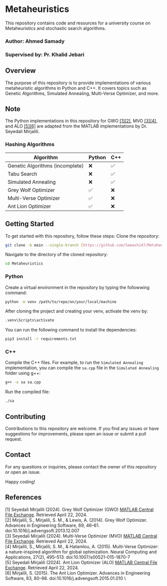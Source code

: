 # Metaheuristics

This repository contains code and resources for a university course on Metaheuristics and stochastic search algorithms.

### Author: Ahmed Samady
### Supervised by: Pr. Khalid Jebari

## Overview

The purpose of this repository is to provide implementations of various metaheuristic algorithms in Python and C++. It covers topics such as Genetic Algorithms, Simulated Annealing, Multi-Verse Optimizer, and more.
## Note

The Python implementations in this repository for GWO [[1]](#1)[[2]](#2), MVO [[3]](#3)[[4]](#4), and ALO [[5]](#5)[[6]](#6) are adapted from the MATLAB implementations by Dr. Seyedali Mirjalili.
### Hashing Algorithms

|       Algorithm       |       Python       |        C++         |
|-----------------------|--------------------|--------------------|
| Genetic Algorithms  (incomplete)  |        :x:         | :white_check_mark: |
| Tabu Search           |        :x:         | :white_check_mark: |
| Simulated Annealing   |        :x:         | :white_check_mark: |
| Grey Wolf Optimizer   | :white_check_mark: |        :x:         |
| Multi-Verse Optimizer | :white_check_mark: |        :x:         |
| Ant Lion Optimizer    | :white_check_mark: |        :x:         |

## Getting Started
To get started with this repository, follow these steps:
Clone the repository:
```bash
git clone -b main --single-branch [https://github.com/Samashi47/Metaheuristics]
```
Navigate to the directory of the cloned repository:
```bash
cd Metaheuristics
```
### Python
Create a virtual environment in the repository by typing the followwing command:
```bash
python -m venv /path/to/repo/on/your/local/machine
```
After cloning the project and creating your venv, activate the venv by:

```bash
.venv\Scripts\activate
```
You can run the following command to install the dependencies:
```bash
pip3 install -r requirements.txt
```
### C++
Compile the C++ files. For example, to run the `Simulated Annealing` implementation, you can compile the `sa.cpp` file in the `Simulated Annealing` folder using g++:
```bash
g++ -o sa sa.cpp
```
Run the compiled file:
```bash
./sa
```
## Contributing

Contributions to this repository are welcome. If you find any issues or have suggestions for improvements, please open an issue or submit a pull request.

## Contact

For any questions or inquiries, please contact the owner of this repository or open an issue.

Happy coding!

## References

<a id="1">[1]</a> Seyedali Mirjalili (2024). Grey Wolf Optimizer (GWO) [MATLAB Central File Exchange](https://www.mathworks.com/matlabcentral/fileexchange/44974-grey-wolf-optimizer-gwo). Retrieved April 22, 2024. \
<a id="2">[2]</a> Mirjalili, S., Mirjalili, S. M., & Lewis, A. (2014). Grey Wolf Optimizer. Advances in Engineering Software, 69, 46–61. doi:10.1016/j.advengsoft.2013.12.007 \
<a id="3">[3]</a> Seyedali Mirjalili (2024). Multi-Verse Optimizer (MVO) [MATLAB Central File Exchange](https://www.mathworks.com/matlabcentral/fileexchange/50112-multi-verse-optimizer-mvo). Retrieved April 22, 2024. \
<a id="4">[4]</a> Mirjalili, S., Mirjalili, S. M., & Hatamlou, A. (2015). Multi-Verse Optimizer: a nature-inspired algorithm for global optimization. Neural Computing and Applications, 27(2), 495–513. doi:10.1007/s00521-015-1870-7 \
<a id="5">[5]</a> Seyedali Mirjalili (2024). Ant Lion Optimizer (ALO) [MATLAB Central File Exchange](https://www.mathworks.com/matlabcentral/fileexchange/49920-ant-lion-optimizer-alo). Retrieved April 22, 2024. \
<a id="6">[6]</a> Mirjalili, S. (2015). The Ant Lion Optimizer. Advances in Engineering Software, 83, 80–98. doi:10.1016/j.advengsoft.2015.01.010 \
